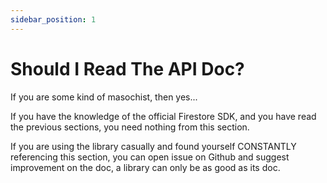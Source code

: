 ```yaml
---
sidebar_position: 1
---
```


# Should I Read The API Doc?

If you are some kind of masochist, then yes...

If you have the knowledge of the official Firestore SDK, and you have read the previous sections, you need nothing from this section.

If you are using the library casually and found yourself CONSTANTLY referencing this section, you can open issue on Github and suggest improvement on the doc, a library can only be as good as its doc.
